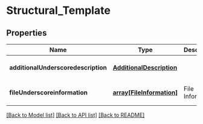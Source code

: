 # Structural_Template

## Properties
Name | Type | Description | Notes
------------ | ------------- | ------------- | -------------
**additionalUnderscoredescription** | [**AdditionalDescription**](AdditionalDescription.md) |  | [optional] [default to null]
**fileUnderscoreinformation** | [**array[FileInformation]**](FileInformation.md) | File Information | [optional] [default to []]

[[Back to Model list]](../README.md#documentation-for-models) [[Back to API list]](../README.md#documentation-for-api-endpoints) [[Back to README]](../README.md)



